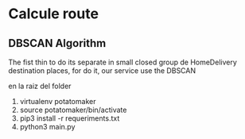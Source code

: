 # Calcule route

## DBSCAN Algorithm

The fist thin to do its separate in small closed group de HomeDelivery destination places, for do it, our service use the DBSCAN

en la raiz del folder
1) virtualenv potatomaker
2) source potatomaker/bin/activate
3) pip3 install -r requeriments.txt
4) python3 main.py
